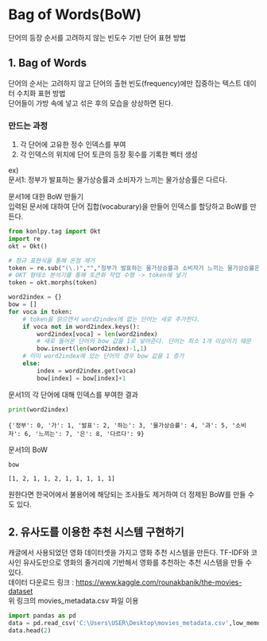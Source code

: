 # Bag of Words(BoW)
단어의 등장 순서를 고려하지 않는 빈도수 기반 단어 표현 방법

## 1. Bag of Words
단어의 순서는 고려하지 않고 단어의 출현 빈도(frequency)에만 집중하는 텍스트 데이터 수치화 표현 방법  
단어들이 가방 속에 넣고 섞은 후의 모습을 상상하면 된다.  

### 만드는 과정
1. 각 단어에 고유한 정수 인덱스를 부여
2. 각 인덱스의 위치에 단어 토큰의 등장 횟수를 기록한 벡터 생성

ex)  
문서1: 정부가 발표하는 물가상승률과 소비자가 느끼는 물가상승률은 다르다.  

문서1에 대한 BoW 만들기  
입력된 문서에 대하여 단어 집합(vocaburary)을 만들어 인덱스를 할당하고 BoW를 만든다.
```python
from konlpy.tag import Okt
import re
okt = Okt()

# 정규 표현식을 통해 온점 제거
token = re.sub("(\.)","","정부가 발표하는 물가상승률과 소비자가 느끼는 물가상승률은 다르다.")
# OKT 형태소 분석기를 통해 토큰화 작업 수행 -> token에 넣기
token = okt.morphs(token)

word2index = {}
bow = []
for voca in token:
    # token을 읽으면서 word2index에 없는 단어는 새로 추가한다.
    if voca not in word2index.keys():
        word2index[voca] = len(word2index)
        # 새로 들어온 단어의 bow 값을 1로 넣어준다. 단어는 최소 1개 이상이기 때문
        bow.insert(len(word2index)-1,1)
    # 이미 word2index에 있는 단어의 경우 bow 값을 1 증가
    else:
        index = word2index.get(voca)
        bow[index] = bow[index]+1
```
문서1의 각 단어에 대해 인덱스를 부여한 결과
```python
print(word2index)
```
```
{'정부': 0, '가': 1, '발표': 2, '하는': 3, '물가상승률': 4, '과': 5, '소비자': 6, '느끼는': 7, '은': 8, '다르다': 9}
```
문서1의 BoW
```python
bow
```
```
[1, 2, 1, 1, 2, 1, 1, 1, 1, 1]
```
원한다면 한국어에서 불용어에 해당되는 조사들도 제거하여 더 정제된 BoW를 만들 수도 있다.

## 2. 유사도를 이용한 추천 시스템 구현하기
캐글에서 사용되었던 영화 데이터셋을 가지고 영화 추천 시스템을 만든다. TF-IDF와 코사인 유사도만으로 영화의 줄거리에 기반해서 영화를 추천하는 추천 시스템을 만들 수 있다.  
데이터 다운로드 링크 : https://www.kaggle.com/rounakbanik/the-movies-dataset  
위 링크의 movies_metadata.csv 파일 이용  

```python
import pandas as pd
data = pd.read_csv('C:\Users\USER\Desktop\movies_metadata.csv',low_memory=False)
data.head(2)
```